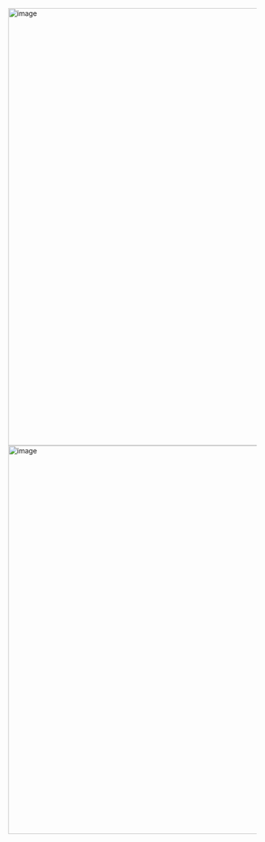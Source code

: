 <img width="886" alt="image" src="https://github.com/KerwinAngeles/MovieStream/assets/133922161/9b3f1688-008d-4f6b-8dee-5c6312074ea7">
<img width="787" alt="image" src="https://github.com/KerwinAngeles/MovieStream/assets/133922161/9a440ae5-3707-4a96-bd19-4d87c3caa9e2">
